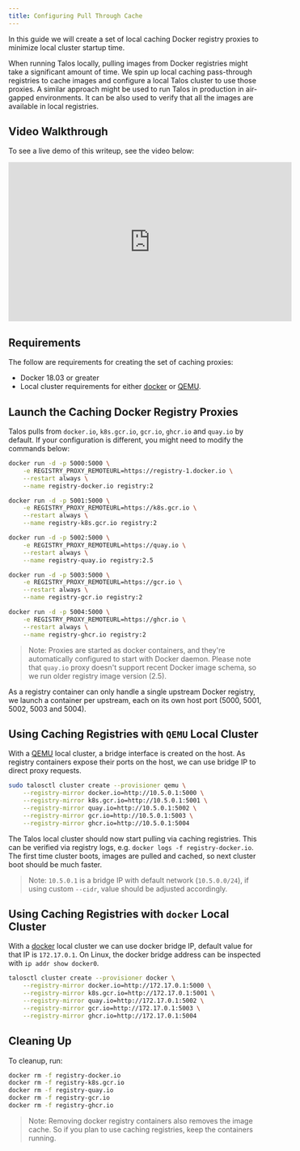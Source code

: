 ```yaml
---
title: Configuring Pull Through Cache
---
```


In this guide we will create a set of local caching Docker registry proxies to minimize local cluster startup time.

When running Talos locally, pulling images from Docker registries might take a significant amount of time.
We spin up local caching pass-through registries to cache images and configure a local Talos cluster to use those proxies.
A similar approach might be used to run Talos in production in air-gapped environments.
It can be also used to verify that all the images are available in local registries.

## Video Walkthrough

To see a live demo of this writeup, see the video below:

<iframe width="560" height="315" src="https://www.youtube.com/embed/PRiQJR9Q33s" frameborder="0" allow="accelerometer; autoplay; clipboard-write; encrypted-media; gyroscope; picture-in-picture" allowfullscreen></iframe>

## Requirements

The follow are requirements for creating the set of caching proxies:

- Docker 18.03 or greater
- Local cluster requirements for either [docker](../../local-platforms/docker/) or [QEMU](../../local-platforms/qemu/).

## Launch the Caching Docker Registry Proxies

Talos pulls from `docker.io`, `k8s.gcr.io`, `gcr.io`, `ghcr.io` and `quay.io` by default.
If your configuration is different, you might need to modify the commands below:

```bash
docker run -d -p 5000:5000 \
    -e REGISTRY_PROXY_REMOTEURL=https://registry-1.docker.io \
    --restart always \
    --name registry-docker.io registry:2

docker run -d -p 5001:5000 \
    -e REGISTRY_PROXY_REMOTEURL=https://k8s.gcr.io \
    --restart always \
    --name registry-k8s.gcr.io registry:2

docker run -d -p 5002:5000 \
    -e REGISTRY_PROXY_REMOTEURL=https://quay.io \
    --restart always \
    --name registry-quay.io registry:2.5

docker run -d -p 5003:5000 \
    -e REGISTRY_PROXY_REMOTEURL=https://gcr.io \
    --restart always \
    --name registry-gcr.io registry:2

docker run -d -p 5004:5000 \
    -e REGISTRY_PROXY_REMOTEURL=https://ghcr.io \
    --restart always \
    --name registry-ghcr.io registry:2
```

> Note: Proxies are started as docker containers, and they're automatically configured to start with Docker daemon.
> Please note that `quay.io` proxy doesn't support recent Docker image schema, so we run older registry image version (2.5).

As a registry container can only handle a single upstream Docker registry, we launch a container per upstream, each on its own
host port (5000, 5001, 5002, 5003 and 5004).

## Using Caching Registries with `QEMU` Local Cluster

With a [QEMU](../../local-platforms/qemu/) local cluster, a bridge interface is created on the host.
As registry containers expose their ports on the host, we can use bridge IP to direct proxy requests.

```bash
sudo talosctl cluster create --provisioner qemu \
    --registry-mirror docker.io=http://10.5.0.1:5000 \
    --registry-mirror k8s.gcr.io=http://10.5.0.1:5001 \
    --registry-mirror quay.io=http://10.5.0.1:5002 \
    --registry-mirror gcr.io=http://10.5.0.1:5003 \
    --registry-mirror ghcr.io=http://10.5.0.1:5004
```

The Talos local cluster should now start pulling via caching registries.
This can be verified via registry logs, e.g. `docker logs -f registry-docker.io`.
The first time cluster boots, images are pulled and cached, so next cluster boot should be much faster.

> Note: `10.5.0.1` is a bridge IP with default network (`10.5.0.0/24`), if using custom `--cidr`, value should be adjusted accordingly.

## Using Caching Registries with `docker` Local Cluster

With a [docker](../../local-platforms/docker/) local cluster we can use docker bridge IP, default value for that IP is `172.17.0.1`.
On Linux, the docker bridge address can be inspected with `ip addr show docker0`.

```bash
talosctl cluster create --provisioner docker \
    --registry-mirror docker.io=http://172.17.0.1:5000 \
    --registry-mirror k8s.gcr.io=http://172.17.0.1:5001 \
    --registry-mirror quay.io=http://172.17.0.1:5002 \
    --registry-mirror gcr.io=http://172.17.0.1:5003 \
    --registry-mirror ghcr.io=http://172.17.0.1:5004
```

## Cleaning Up

To cleanup, run:

```bash
docker rm -f registry-docker.io
docker rm -f registry-k8s.gcr.io
docker rm -f registry-quay.io
docker rm -f registry-gcr.io
docker rm -f registry-ghcr.io
```

> Note: Removing docker registry containers also removes the image cache.
> So if you plan to use caching registries, keep the containers running.
